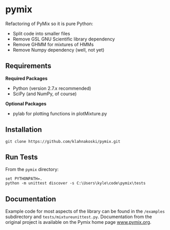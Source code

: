 pymix
=====

Refactoring of PyMix so it is pure Python:

* Split code into smaller files
* Remove GSL GNU Scientific library dependency
* Remove GHMM for mixtures of HMMs
* Remove Numpy dependency (well, not yet)

Requirements
------------

**Required Packages**

* Python (version 2.7.x recommended)
* SciPy (and NumPy, of course)

**Optional Packages**

* pylab for plotting functions in plotMixture.py

Installation
------------

    git clone https://github.com/klahnakoski/pymix.git

Run Tests
---------

From the `pymix` directory:

	set PYTHONPATH=.
	python -m unittest discover -s C:\Users\kyle\code\pymix\tests

Documentation
--------------

Example code for most aspects of the library can be found in
the `/examples` subdirectory and `tests/mixtureunittest.py`.
Documentation from the original project is available on the
Pymix home page www.pymix.org.

